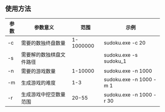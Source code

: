 ## 使用方法
|参数|参数意义|范围|示例|
|---|---|---|---|
|-c|需要的数独终盘数量|1-1000000|sudoku.exe -c 20|
|-s|需要解的数独棋盘文件路径||sudoku.exe -s sudoku_1|
|-n|需要的游戏数量|1-10000|sudoku.exe -n 1000|
|-m|生成游戏的难度|1-3|sudoku.exe -n 1000 -m 1|
|-r|生成游戏中挖空数量范围|20-55|sudoku.exe -n 1000 -r 30|
